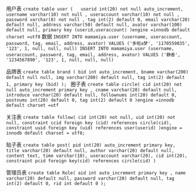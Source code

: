 用户表
`create table user
 (   userid int(20) not null auto_increment,
     username varchar(10) not null ,
     useraccount varchar(10) not null ,
     password varchar(8) not null ,
     tag int(2) default 0,
     email varchar(20) default null,
     address varchar(50) default null,
     avator varchar(100) default null,
     primary key (userid,useraccount)
 )engine =innodb default charset =utf8`
数据
`INSERT INTO mamamiya.user (username, useraccount, password, tag, email, address, avator) VALUES ('多啦a梦', '1170559835', '123', 1, null, null, null)
 INSERT INTO mamamiya.user (username, useraccount, password, tag, email, address, avator) VALUES ('静香', '1234567890', '123', 1, null, null, null)
`

品牌表
`create table brand
(
	bid int auto_increment,
	bname varchar(200) default null null,
	img varchar(200) default null,
	tag int(2) default 1,
    primary key (bid)
);
`
圈子表
`create table circle(
     cid int(20) not null auto_increment primary key ,
     cname varchar(20) default null,
     introduce varchar(20) default null,
     follownums int(20) default 0,
     postnums int(20) default 0,
     tag int(2) default 0
 )engine =innodb default charset =utf`
 
 关注表
 `create table follow(
      cid int(20) not null,
      uid int(20) not null,
      constraint ccid foreign key (cid) references circle(cid),
      constraint uuid foreign key (uid) references user(userid)
  )engine = innodb default charset = utf8;`
  
贴子表
`create table post(
     pid int(20) auto_increment primary key,
     title varchar(20) default null,
     author varchar(20) default null,
     content text,
     time varchar(10),
     useraccount varchar(20),
     cid int(20),
     constraint pcid foreign key(cid) references circle(cid)
 )`
 
 管理员表
 `create table Role(
      aid int auto_increment primary key ,
      name varchar(20) default null,
      password varchar(20) default null,
      tag int(2) default 0,
      rid int default 0
  );`
 
 
